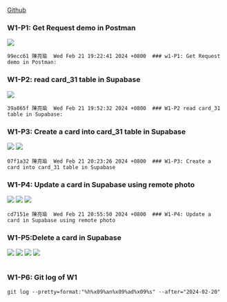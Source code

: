 [Github](https://github.com/liangyu9103/1122-wp2-2N_31.git)

### W1-P1: Get Request demo in Postman

![](w1-p1.png)

```
99ecc61 陳亮瑜  Wed Feb 21 19:22:41 2024 +0800  ### w1-P1: Get Request demo in Postman:
```

### W1-P2: read card_31 table in Supabase

![](w1-p2.png)

```
39a865f 陳亮瑜  Wed Feb 21 19:52:32 2024 +0800  ### W1-P2 read card_31 table in Supabase:
```

### W1-P3: Create a card into card_31 table in Supabase

![](w1-p3-1.png)
![](w1-p3-2.png)

```
07f1a32 陳亮瑜  Wed Feb 21 20:23:26 2024 +0800  ### W1-P3: Create a card into card_31 table in Supabase
```

### W1-P4: Update a card in Supabase using remote photo

![](w1-p4-1.png)
![](w1-p4-2.png)
![](w1-p4-3.png)

```
cd7151e 陳亮瑜  Wed Feb 21 20:55:50 2024 +0800  ### W1-P4: Update a card in Supabase using remote photo
```

### W1-P5:Delete a card in Supabase

![](w1-p5-1.png)
![](w1-p5-2.png)
![](w1-p5-3.png)
![](w1-p5-4.png)

```

```

### W1-P6: Git log of W1

```
git log --pretty=format:"%h%x09%an%x09%ad%x09%s" --after="2024-02-20"
```
